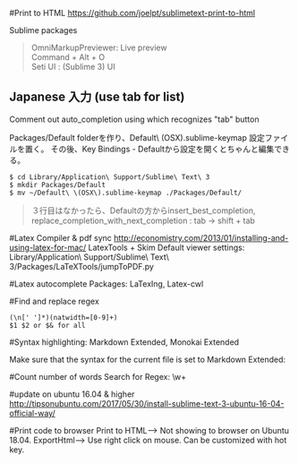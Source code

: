 #Print to HTML
https://github.com/joelpt/sublimetext-print-to-html

Sublime packages

>OmniMarkupPreviewer: Live preview  
	Command + Alt + O  
>Seti UI : (Sublime 3) UI


Japanese 入力 (use tab for list)
-----
Comment out auto_completion using which recognizes "tab" button

> 
Packages/Default folderを作り、Default\ \(OSX\).sublime-keymap 設定ファイルを置く。 その後、Key Bindings - Defaultから設定を開くとちゃんと編集できる。

```
$ cd Library/Application\ Support/Sublime\ Text\ 3
$ mkdir Packages/Default
$ mv ~/Default\ \(OSX\).sublime-keymap ./Packages/Default/
```
> ３行目はなかったら、Defaultの方からinsert_best_completion, replace_completion_with_next_completion : tab -> shift + tab

#Latex Compiler & pdf sync
http://economistry.com/2013/01/installing-and-using-latex-for-mac/
LatexTools + Skim
Default viewer settings: 
Library/Application\ Support/Sublime\ Text\ 3/Packages/LaTeXTools/jumpToPDF.py

#Latex autocomplete
Packages: LaTexIng, Latex-cwl

#Find and replace regex
```regex
(\n[' ']*)(natwidth=[0-9]+)
$1 $2 or $& for all
```

#Syntax highlighting: Markdown Extended, Monokai Extended

Make sure that the syntax for the current file is set to Markdown Extended:


#Count number of words
Search for Regex: \w+


#update on ubuntu 16.04 & higher
http://tipsonubuntu.com/2017/05/30/install-sublime-text-3-ubuntu-16-04-official-way/

#Print code to browser
Print to HTML--> Not showing to browser on Ubuntu 18.04.
ExportHtml--> Use right click on mouse. Can be customized with hot key.
